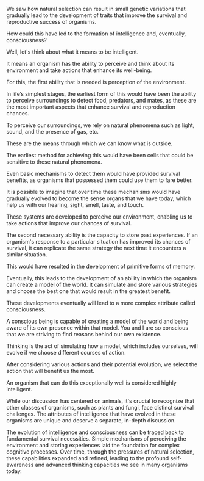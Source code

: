 We saw how natural selection can result in small genetic variations that gradually lead to the development of traits that improve the survival and reproductive success of organisms.

How could this have led to the formation of intelligence and, eventually, consciousness?

Well, let's think about what it means to be intelligent.

It means an organism has the ability to perceive and think about its environment and take actions that enhance its well-being.

For this, the first ability that is needed is perception of the environment.

In life’s simplest stages, the earliest form of this would have been the ability to perceive surroundings to detect food, predators, and mates, as these are the most important aspects that enhance survival and reproduction chances.

To perceive our surroundings, we rely on natural phenomena such as light, sound, and the presence of gas, etc.

These are the means through which we can know what is outside.

The earliest method for achieving this would have been cells that could be sensitive to these natural phenomena.

Even basic mechanisms to detect them would have provided survival benefits, as organisms that possessed them could use them to fare better.

It is possible to imagine that over time these mechanisms would have gradually evolved to become the sense organs that we have today, which help us with our hearing, sight, smell, taste, and touch.

These systems are developed to perceive our environment, enabling us to take actions that improve our chances of survival.

The second necessary ability is the capacity to store past experiences. If an organism's response to a particular situation has improved its chances of survival, it can replicate the same strategy the next time it encounters a similar situation.

This would have resulted in the development of primitive forms of memory.

Eventually, this leads to the development of an ability in which the organism can create a model of the world. It can simulate and store various strategies and choose the best one that would result in the greatest benefit.

These developments eventually will lead to a more complex attribute called consciousness. 

A conscious being is capable of creating a model of the world and being aware of its own presence within that model. You and I are so conscious that we are striving to find reasons behind our own existence.

Thinking is the act of simulating how a model, which includes ourselves, will evolve if we choose different courses of action.

After considering various actions and their potential evolution, we select the action that will benefit us the most.

An organism that can do this exceptionally well is considered highly intelligent.

While our discussion has centered on animals, it's crucial to recognize that other classes of organisms, such as plants and fungi, face distinct survival challenges. The attributes of intelligence that have evolved in these organisms are unique and deserve a separate, in-depth discussion.

The evolution of intelligence and consciousness can be traced back to fundamental survival necessities. Simple mechanisms of perceiving the environment and storing experiences laid the foundation for complex cognitive processes. Over time, through the pressures of natural selection, these capabilities expanded and refined, leading to the profound self-awareness and advanced thinking capacities we see in many organisms today. 
